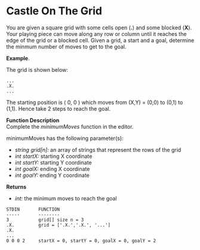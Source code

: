 # Castle On The Grid


<p>You are given a square grid with some cells open (<strong>.</strong>) and some blocked (<strong>X</strong>).  Your playing piece can move along any row or column until it reaches the edge of the grid or a blocked cell.  Given a grid, a start and a goal, determine the minmum number of moves to get to the goal.  </p>

<p><strong>Example</strong>. </p>
<p>The grid is shown below:</p>

<pre><code>...
.X.
...
</code></pre>

<p>The starting position is ( 0, 0 ) which moves from (X,Y) = (0,0) to (0,1) to (1,1). Hence take 2 steps to reach the goal.</p>

<p><strong>Function Description</strong> <br>
Complete the <em>minimumMoves</em> function in the editor.   </p>

<p>minimumMoves has the following parameter(s):</p>

<ul>
<li><em>string grid[n]:</em> an array of strings that represent the rows of the grid  </li>
<li><em>int startX:</em> starting X coordinate    </li>
<li><em>int startY:</em> starting Y coordinate    </li>
<li><em>int goalX:</em> ending X coordinate    </li>
<li><em>int goalY:</em> ending Y coordinate    </li>
</ul>

<p><strong>Returns</strong>  </p>

<ul>
<li><em>int:</em> the minimum moves to reach the goal</li>
</ul><pre><code>STDIN       FUNCTION
-----       --------
3           grid[] size n = 3
.X.         grid = ['.X.','.X.', '...']
.X.
...
0 0 0 2     startX = 0, startY = 0, goalX = 0, goalY = 2
</code></pre></div></div></div>